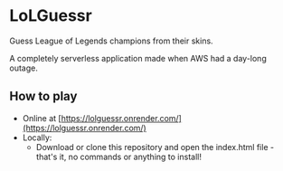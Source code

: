 # LoLGuessr

Guess League of Legends champions from their skins.

A completely serverless application made when AWS had a day-long outage.

## How to play

* Online at [https://lolguessr.onrender.com/](https://lolguessr.onrender.com/)
* Locally:
  * Download or clone this repository and open the index.html file - that's it, no commands or anything to install!